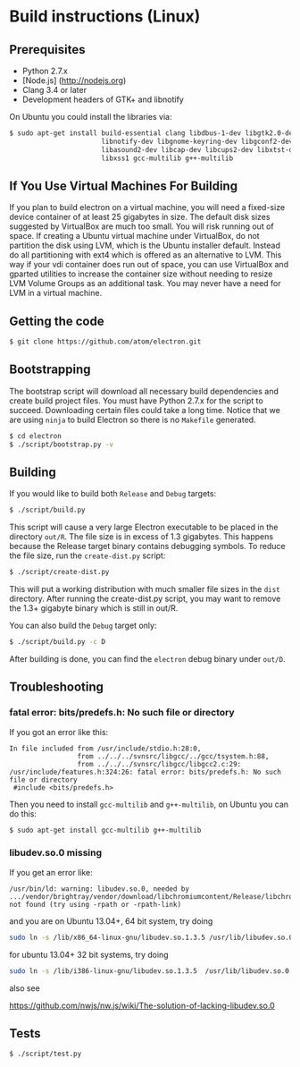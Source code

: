 # Build instructions (Linux)

## Prerequisites

* Python 2.7.x
* [Node.js] (http://nodejs.org)
* Clang 3.4 or later
* Development headers of GTK+ and libnotify

On Ubuntu you could install the libraries via:

```bash
$ sudo apt-get install build-essential clang libdbus-1-dev libgtk2.0-dev \
                       libnotify-dev libgnome-keyring-dev libgconf2-dev \
                       libasound2-dev libcap-dev libcups2-dev libxtst-dev \
                       libxss1 gcc-multilib g++-multilib
```

## If You Use Virtual Machines For Building

If you plan to build electron on a virtual machine, you will need a fixed-size
device container of at least 25 gigabytes in size. The default disk sizes
suggested by VirtualBox are much too small. You will risk running out of space.
If creating a Ubuntu virtual machine under VirtualBox, do not partition the
disk using LVM, which is the Ubuntu installer default. Instead do all
partitioning with ext4 which is offered as an alternative to LVM. This way
if your vdi container does run out of space, you can use VirtualBox and gparted 
utilities to increase the container size without needing to resize 
LVM Volume Groups as an additional task. You may never have a need for LVM
in a virtual machine.  


## Getting the code

```bash
$ git clone https://github.com/atom/electron.git
```

## Bootstrapping

The bootstrap script will download all necessary build dependencies and create
build project files. You must have Python 2.7.x for the script to succeed. 
Downloading certain files could take a long time. Notice that we are using 
`ninja` to build Electron so there is no `Makefile` generated.

```bash
$ cd electron
$ ./script/bootstrap.py -v
```

## Building

If you would like to build both `Release` and `Debug` targets:

```bash
$ ./script/build.py
```

This script will cause a very large Electron executable to be placed in
the directory `out/R`. The file size is in excess of 1.3 gigabytes. This 
happens because the Release target binary contains debugging symbols. 
To reduce the file size, run the `create-dist.py` script:

```bash
$ ./script/create-dist.py
```

This will put a working distribution with much smaller file sizes in 
the `dist` directory. After running the create-dist.py script, you 
may want to remove the 1.3+ gigabyte binary which is still in out/R.

You can also build the `Debug` target only:

```bash
$ ./script/build.py -c D
```

After building is done, you can find the `electron` debug binary 
under `out/D`.

## Troubleshooting

### fatal error: bits/predefs.h: No such file or directory

If you got an error like this:

````
In file included from /usr/include/stdio.h:28:0,
                 from ../../../svnsrc/libgcc/../gcc/tsystem.h:88,
                 from ../../../svnsrc/libgcc/libgcc2.c:29:
/usr/include/features.h:324:26: fatal error: bits/predefs.h: No such file or directory
 #include <bits/predefs.h>
````

Then you need to install `gcc-multilib` and `g++-multilib`, on Ubuntu you can do
this:

```bash
$ sudo apt-get install gcc-multilib g++-multilib
```

### libudev.so.0 missing

If you get an error like:

````
/usr/bin/ld: warning: libudev.so.0, needed by .../vendor/brightray/vendor/download/libchromiumcontent/Release/libchromiumcontent.so, not found (try using -rpath or -rpath-link)
````

and you are on Ubuntu 13.04+, 64 bit system, try doing

```bash
sudo ln -s /lib/x86_64-linux-gnu/libudev.so.1.3.5 /usr/lib/libudev.so.0
```

for ubuntu 13.04+ 32 bit systems, try doing

```bash
sudo ln -s /lib/i386-linux-gnu/libudev.so.1.3.5  /usr/lib/libudev.so.0
```

also see

https://github.com/nwjs/nw.js/wiki/The-solution-of-lacking-libudev.so.0

## Tests

```bash
$ ./script/test.py
```
